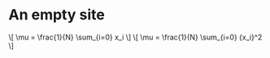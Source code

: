 # An empty site

\\[ \mu = \frac{1}{N} \sum_{i=0} x_i \\]
\\[ \mu = \frac{1}{N} \sum_{i=0} {x_i}^2 \\]

